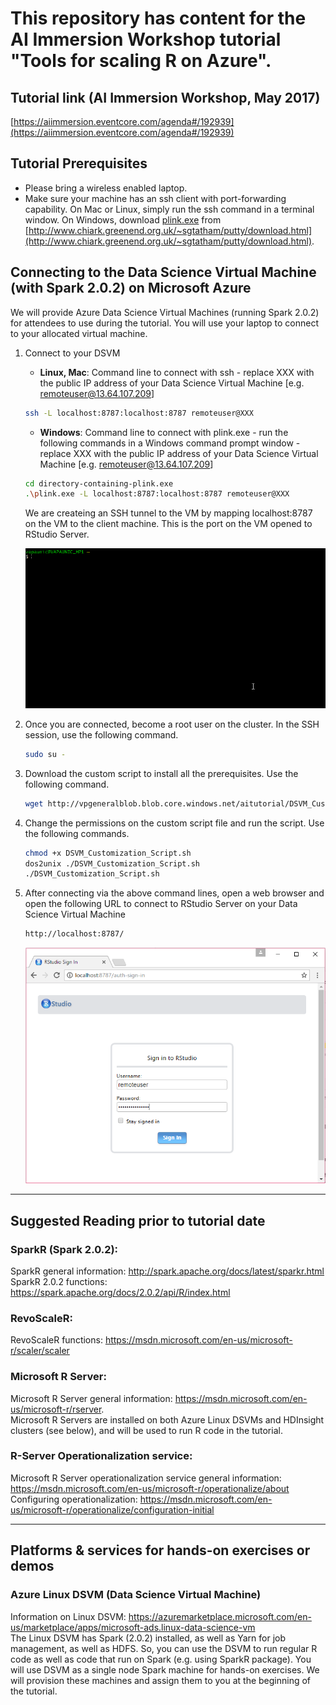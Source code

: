 # This repository has content for the AI Immersion Workshop tutorial "Tools for scaling R on Azure".

## Tutorial link (AI Immersion Workshop, May 2017)
[https://aiimmersion.eventcore.com/agenda#/192939](https://aiimmersion.eventcore.com/agenda#/192939)

## Tutorial Prerequisites
* Please bring a wireless enabled laptop.
* Make sure your machine has an ssh client with port-forwarding capability. On Mac or Linux, simply run the ssh command in a terminal window.
On Windows, download [plink.exe](https://the.earth.li/~sgtatham/putty/latest/x86/plink.exe)
from [http://www.chiark.greenend.org.uk/~sgtatham/putty/download.html](http://www.chiark.greenend.org.uk/~sgtatham/putty/download.html).

## Connecting to the Data Science Virtual Machine (with Spark 2.0.2) on Microsoft Azure
We will provide Azure Data Science Virtual Machines (running Spark 2.0.2) for attendees to use during the tutorial. You will use your laptop to connect to your allocated virtual machine.

1. Connect to your DSVM
    * __Linux, Mac__: Command line to connect with ssh - replace XXX with the public IP address of your Data Science Virtual Machine [e.g. remoteuser@13.64.107.209]
    ```bash
    ssh -L localhost:8787:localhost:8787 remoteuser@XXX
    ```
    * __Windows__: Command line to connect with plink.exe - run the following commands in a Windows command prompt window - replace XXX with the public IP address of your Data Science Virtual Machine [e.g. remoteuser@13.64.107.209]
    ```bash
    cd directory-containing-plink.exe
    .\plink.exe -L localhost:8787:localhost:8787 remoteuser@XXX
    ```
    We are createing an SSH tunnel to the VM by mapping localhost:8787 on the VM to the client machine. This is the port on the VM opened to RStudio Server.

    ![VM SSH](./docs/images/ssh_into_vm.gif)

2. Once you are connected, become a root user on the cluster. In the SSH session, use the following command.

    ```bash
    sudo su -
    ```

3. Download the custom script to install all the prerequisites. Use the following command.

    ```bash
    wget http://vpgeneralblob.blob.core.windows.net/aitutorial/DSVM_Customization_Script.sh
    ````


4. Change the permissions on the custom script file and run the script. Use the following commands.

    ```bash
    chmod +x DSVM_Customization_Script.sh
    dos2unix ./DSVM_Customization_Script.sh
    ./DSVM_Customization_Script.sh
    ```
5. After connecting via the above command lines, open a web browser and open the following URL to connect to RStudio Server on your Data Science Virtual Machine<br>

    ```bash
    http://localhost:8787/ 
    ```
    ![RStudio Server](./docs/images/rstudioserver.png)

<hr>

## Suggested Reading prior to tutorial date

### SparkR (Spark 2.0.2): <br>
SparkR general information: http://spark.apache.org/docs/latest/sparkr.html
<br>
SparkR 2.0.2 functions: https://spark.apache.org/docs/2.0.2/api/R/index.html

### RevoScaleR: <br>
RevoScaleR functions: https://msdn.microsoft.com/en-us/microsoft-r/scaler/scaler

### Microsoft R Server: <br>
Microsoft R Server general information: https://msdn.microsoft.com/en-us/microsoft-r/rserver. <br>
Microsoft R Servers are installed on both Azure Linux DSVMs and HDInsight clusters (see below), and will be used to run R code in the tutorial.

### R-Server Operationalization service: <br>
Microsoft R Server operationalization service general information: https://msdn.microsoft.com/en-us/microsoft-r/operationalize/about
<br>
Configuring operationalization: https://msdn.microsoft.com/en-us/microsoft-r/operationalize/configuration-initial

<hr>

## Platforms & services for hands-on exercises or demos
### Azure Linux DSVM (Data Science Virtual Machine)
Information on Linux DSVM: https://azuremarketplace.microsoft.com/en-us/marketplace/apps/microsoft-ads.linux-data-science-vm<br>
The Linux DSVM has Spark (2.0.2) installed, as well as Yarn for job management, as well as HDFS. So, you can use the DSVM to run regular R code as well as code that run on Spark (e.g. using SparkR package). You will use DSVM as a single node Spark machine for hands-on exercises. We will provision these machines and assign them to you at the beginning of the tutorial.<br>
